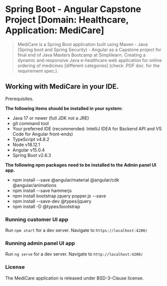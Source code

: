 # Spring Boot - Angular Capstone Project [Domain: Healthcare, Application: MediCare]

> MediCare is a Spring Boot application built using Maven - Java (Spring boot and Spring Security) - Angular as a Capstone project for final end of Java Masters Bootcamp at Simplilearn.
Creating a dynamic and responsive Java e-healthcare web application for online ordering of medicines [different categories]
(check .PDF doc. for the requirement spec.).

## Working with MediCare in your IDE.

Prerequisites.

**The following items should be installed in your system:**

+ Java 17 or newer (full JDK not a JRE)
+ git command tool
+ Your preferred IDE (recommended: IntelliJ IDEA for Backend API and VS Code for Angular front-ends)
+ TypeScript v4.8.2
+ Node v18.12.1
+ Angular v15.0.4
+ Spring Boot v2.6.3

**The following npm packages need to be installed to the Admin panel UI app.**
- npm install --save @angular/material @angular/cdk @angular/animations
- npm install --save hammerjs
- npm install bootstrap jquery popper.js --save
- npm install --save-dev @types/jquery
- npm install -D @types/bootstrap

### Running customer UI app
Run `npm start` for a dev server. Navigate to `https://localhost:4200/`

### Running admin panel UI app
Run `ng serve` for a dev server. Navigate to `http://localhost:4200/`


### License

The MediCare application is released under BSD-3-Clause license.




